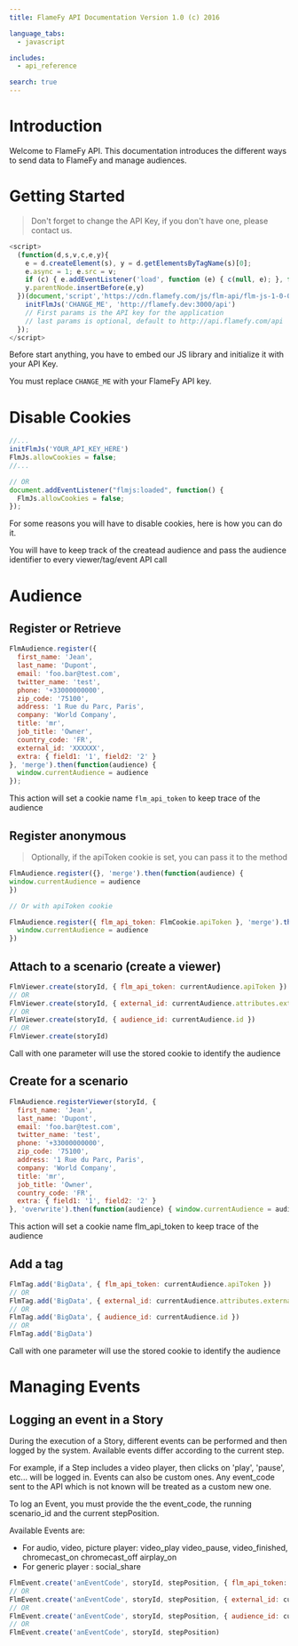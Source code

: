 ```yaml
---
title: FlameFy API Documentation Version 1.0 (c) 2016

language_tabs:
  - javascript

includes:
  - api_reference

search: true
---
```


# Introduction

Welcome to FlameFy API. 
This documentation introduces the different ways to send data to FlameFy and manage audiences.

# Getting Started

> Don't forget to change the API Key, if you don't have one, please contact us.

```javascript
<script>
  (function(d,s,v,c,e,y){
    e = d.createElement(s), y = d.getElementsByTagName(s)[0];
    e.async = 1; e.src = v;
    if (c) { e.addEventListener('load', function (e) { c(null, e); }, false); }
    y.parentNode.insertBefore(e,y)
  })(document,'script','https://cdn.flamefy.com/js/flm-api/flm-js-1-0-0.js', function () {
    initFlmJs('CHANGE_ME', 'http://flamefy.dev:3000/api')
    // First params is the API key for the application
    // last params is optional, default to http://api.flamefy.com/api
  });
</script>
```

Before start anything, you have to embed our JS library and initialize it with your API Key.

<aside class="notice">
You must replace <code>CHANGE_ME</code> with your FlameFy API key.
</aside>

# Disable Cookies

```javascript
//...
initFlmJs('YOUR_API_KEY_HERE')
FlmJs.allowCookies = false;
//...

// OR
document.addEventListener("flmjs:loaded", function() {
  FlmJs.allowCookies = false;
});
```

For some reasons you will have to disable cookies, here is how you can do it.

<aside class="notice">
You will have to keep track of the createad audience and pass the audience identifier to every viewer/tag/event API call
</aside>

# Audience

## Register or Retrieve

```javascript
FlmAudience.register({
  first_name: 'Jean',
  last_name: 'Dupont',
  email: 'foo.bar@test.com',
  twitter_name: 'test',
  phone: '+33000000000',
  zip_code: '75100',
  address: '1 Rue du Parc, Paris',
  company: 'World Company',
  title: 'mr',
  job_title: 'Owner',
  country_code: 'FR',
  external_id: 'XXXXXX',
  extra: { field1: '1', field2: '2' }
}, 'merge').then(function(audience) {
  window.currentAudience = audience
});
```
<aside class="notice">
This action will set a cookie name <code>flm_api_token</code> to keep trace of the audience
</aside>

## Register anonymous

> Optionally, if the apiToken cookie is set, you can pass it to the method

```javascript
FlmAudience.register({}, 'merge').then(function(audience) {
window.currentAudience = audience
})

// Or with apiToken cookie

FlmAudience.register({ flm_api_token: FlmCookie.apiToken }, 'merge').then(function(audience) {
  window.currentAudience = audience
})
```

## Attach to a scenario (create a viewer)

```javascript
FlmViewer.create(storyId, { flm_api_token: currentAudience.apiToken })
// OR
FlmViewer.create(storyId, { external_id: currentAudience.attributes.external_id })
// OR
FlmViewer.create(storyId, { audience_id: currentAudience.id })
// OR
FlmViewer.create(storyId)
```

<aside class="notice">
Call with one parameter will use the stored cookie to identify the audience
</aside>

## Create for a scenario

```javascript
FlmAudience.registerViewer(storyId, {
  first_name: 'Jean',
  last_name: 'Dupont',
  email: 'foo.bar@test.com',
  twitter_name: 'test',
  phone: '+33000000000',
  zip_code: '75100',
  address: '1 Rue du Parc, Paris',
  company: 'World Company',
  title: 'mr',
  job_title: 'Owner',
  country_code: 'FR',
  extra: { field1: '1', field2: '2' }
}, 'overwrite').then(function(audience) { window.currentAudience = audience })
```

<aside class="notice">
This action will set a cookie name flm_api_token to keep trace of the audience
</aside>

## Add a tag

```javascript
FlmTag.add('BigData', { flm_api_token: currentAudience.apiToken })
// OR
FlmTag.add('BigData', { external_id: currentAudience.attributes.external_id })
// OR
FlmTag.add('BigData', { audience_id: currentAudience.id })
// OR
FlmTag.add('BigData')
```

<aside class="notice">
Call with one parameter will use the stored cookie to identify the audience
</aside>

# Managing Events
## Logging an event in a Story
During the execution of a Story, different events can be performed and then logged by the system.
Available events differ according to the current step.

For example, if a Step includes a video player, then clicks on 'play', 'pause', etc... will be logged in.
Events can also be custom ones. Any event_code sent to the API which is not known will be treated as a custom new one.

To log an Event, you must provide the the event_code, the running scenario_id and the current stepPosition.

Available Events are:

- For audio, video, picture player: video_play video_pause, video_finished, chromecast_on chromecast_off
   airplay_on
- For generic player : social_share

```javascript
FlmEvent.create('anEventCode', storyId, stepPosition, { flm_api_token: currentAudience.apiToken })
// OR
FlmEvent.create('anEventCode', storyId, stepPosition, { external_id: currentAudience.attributes.external_id })
// OR
FlmEvent.create('anEventCode', storyId, stepPosition, { audience_id: currentAudience.id })
// OR
FlmEvent.create('anEventCode', storyId, stepPosition)
```

